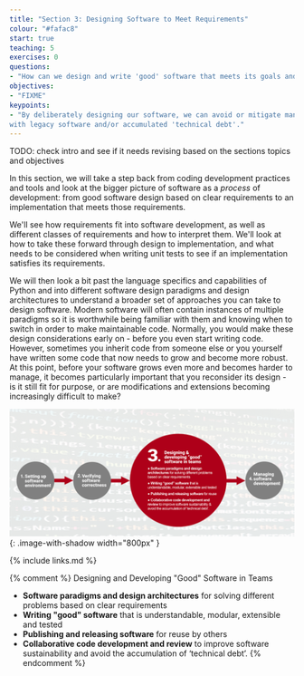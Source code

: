```yaml
---
title: "Section 3: Designing Software to Meet Requirements"
colour: "#fafac8"
start: true
teaching: 5
exercises: 0
questions:
- "How can we design and write 'good' software that meets its goals and requirements?"
objectives:
- "FIXME"
keypoints:
- "By deliberately designing our software, we can avoid or mitigate many of the common issues encountered when working 
with legacy software and/or accumulated 'technical debt'."
---
```

TODO: check intro and see if it needs revising based on the sections topics and objectives

In this section, we will take a step back from coding development practices and tools and look at the bigger picture of software as a *process* of development: from good software design based on clear requirements to an implementation that meets those requirements.

We'll see how requirements fit into software development,
as well as different classes of requirements and how to interpret them.
We'll look at how to take these forward through design to implementation,
and what needs to be considered when writing unit tests to see if an implementation satisfies its requirements.

We will then look a bit past the language specifics and capabilities of Python and into 
different software design paradigms and design architectures to understand a broader set of approaches 
you can take to design software. Modern software will often contain instances of multiple paradigms so it is 
worthwhile being familiar with them and knowing when to switch in order to make maintainable code. 
Normally, you would make these design considerations early on - before you even start writing code. 
However, sometimes you
inherit code from someone else or you yourself have written some code that now needs to grow and become more robust.
At this point, before your software grows even more and becomes harder to manage,
it becomes particularly important that you reconsider its design - is it still fit for purpose, or are modifications and extensions becoming increasingly difficult to make?

![Software design and architecture](../fig/section3-overview.png){: .image-with-shadow width="800px" }

{% include links.md %}
                            

{% comment %}
Designing and Developing "Good" Software in Teams
- **Software paradigms and design architectures** for solving different problems based on clear requirements
- **Writing "good" software** that is understandable, modular, extensible and tested
- **Publishing and releasing software** for reuse by others
- **Collaborative code development and review** to improve software sustainability and avoid the accumulation of ‘technical debt’.
{% endcomment %}
